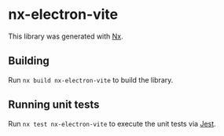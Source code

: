# nx-electron-vite

This library was generated with [Nx](https://nx.dev).

## Building

Run `nx build nx-electron-vite` to build the library.

## Running unit tests

Run `nx test nx-electron-vite` to execute the unit tests via [Jest](https://jestjs.io).
